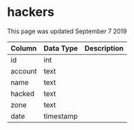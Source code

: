 # hackers

This page was updated September 7 2019

| Column | Data Type | Description |
| :--- | :--- | :--- |
| id | int |  |
| account | text |  |
| name | text |  |
| hacked | text |  |
| zone | text |  |
| date | timestamp |  |

